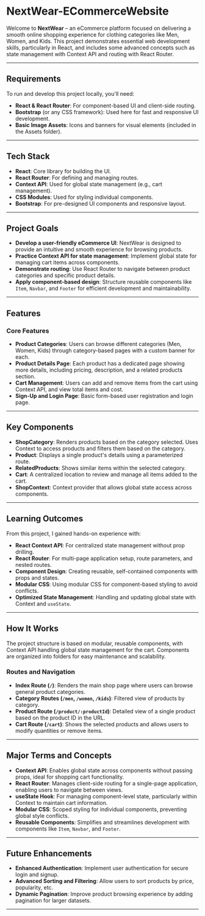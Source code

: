 # NextWear-ECommerceWebsite

Welcome to **NextWear** – an eCommerce platform focused on delivering a smooth online shopping experience for clothing categories like Men, Women, and Kids. This project demonstrates essential web development skills, particularly in React, and includes some advanced concepts such as state management with Context API and routing with React Router.

---

## Requirements

To run and develop this project locally, you'll need:
- **React & React Router**: For component-based UI and client-side routing.
- **Bootstrap** (or any CSS framework): Used here for fast and responsive UI development.
- **Basic Image Assets**: Icons and banners for visual elements (included in the Assets folder).

---

## Tech Stack

- **React**: Core library for building the UI.
- **React Router**: For defining and managing routes.
- **Context API**: Used for global state management (e.g., cart management).
- **CSS Modules**: Used for styling individual components.
- **Bootstrap**: For pre-designed UI components and responsive layout.

---

## Project Goals

- **Develop a user-friendly eCommerce UI**: NextWear is designed to provide an intuitive and smooth experience for browsing products.
- **Practice Context API for state management**: Implement global state for managing cart items across components.
- **Demonstrate routing**: Use React Router to navigate between product categories and specific product details.
- **Apply component-based design**: Structure reusable components like `Item`, `Navbar`, and `Footer` for efficient development and maintainability.

---

## Features

### Core Features

- **Product Categories**: Users can browse different categories (Men, Women, Kids) through category-based pages with a custom banner for each.
- **Product Details Page**: Each product has a dedicated page showing more details, including pricing, description, and a related products section.
- **Cart Management**: Users can add and remove items from the cart using Context API, and view total items and cost.
- **Sign-Up and Login Page**: Basic form-based user registration and login page.

---

## Key Components

- **ShopCategory**: Renders products based on the category selected. Uses Context to access products and filters them based on the category.
- **Product**: Displays a single product's details using a parameterized route.
- **RelatedProducts**: Shows similar items within the selected category.
- **Cart**: A centralized location to review and manage all items added to the cart.
- **ShopContext**: Context provider that allows global state access across components.

---

## Learning Outcomes

From this project, I gained hands-on experience with:

- **React Context API**: For centralized state management without prop drilling.
- **React Router**: For multi-page application setup, route parameters, and nested routes.
- **Component Design**: Creating reusable, self-contained components with props and states.
- **Modular CSS**: Using modular CSS for component-based styling to avoid conflicts.
- **Optimized State Management**: Handling and updating global state with Context and `useState`.

---

## How It Works

The project structure is based on modular, reusable components, with Context API handling global state management for the cart. Components are organized into folders for easy maintenance and scalability.

### Routes and Navigation

- **Index Route (`/`)**: Renders the main shop page where users can browse general product categories.
- **Category Routes (`/men`, `/women`, `/kids`)**: Filtered view of products by category.
- **Product Route (`/product/:productId`)**: Detailed view of a single product based on the product ID in the URL.
- **Cart Route (`/cart`)**: Shows the selected products and allows users to modify quantities or remove items.

---

## Major Terms and Concepts

- **Context API**: Enables global state across components without passing props, ideal for shopping cart functionality.
- **React Router**: Manages client-side routing for a single-page application, enabling users to navigate between views.
- **useState Hook**: For managing component-level state, particularly within Context to maintain cart information.
- **Modular CSS**: Scoped styling for individual components, preventing global style conflicts.
- **Reusable Components**: Simplifies and streamlines development with components like `Item`, `Navbar`, and `Footer`.

---

## Future Enhancements

- **Enhanced Authentication**: Implement user authentication for secure login and signup.
- **Advanced Sorting and Filtering**: Allow users to sort products by price, popularity, etc.
- **Dynamic Pagination**: Improve product browsing experience by adding pagination for larger datasets.

---

